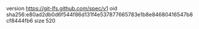 version https://git-lfs.github.com/spec/v1
oid sha256:e80ad2db0d6f544f86d131f4e537877665783e1b8e84680416547b8cf8444fb6
size 520
